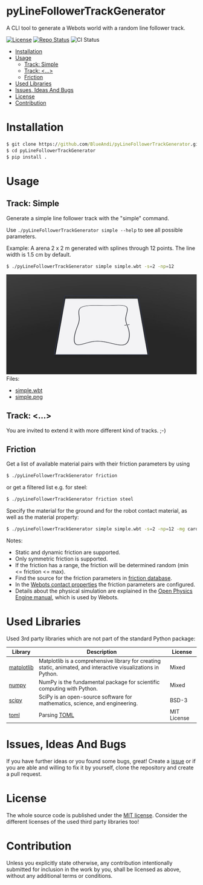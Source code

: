 # pyLineFollowerTrackGenerator <!-- omit in toc -->
A CLI tool to generate a Webots world with a random line follower track.

[![License](https://img.shields.io/badge/license-MIT-blue.svg)](http://choosealicense.com/licenses/mit/)
[![Repo Status](https://www.repostatus.org/badges/latest/wip.svg)](https://www.repostatus.org/#wip)
![CI Status](https://github.com/BlueAndi/pyLineFollowerTrackGenerator/actions/workflows/test.yml/badge.svg)

* [Installation](#installation)
* [Usage](#usage)
  * [Track: Simple](#track-simple)
  * [Track: \<...\>](#track-)
  * [Friction](#friction)
* [Used Libraries](#used-libraries)
* [Issues, Ideas And Bugs](#issues-ideas-and-bugs)
* [License](#license)
* [Contribution](#contribution)

# Installation
```cmd
$ git clone https://github.com/BlueAndi/pyLineFollowerTrackGenerator.git
$ cd pyLineFollowerTrackGenerator
$ pip install .
```

# Usage

## Track: Simple
Generate a simple line follower track with the "simple" command.

Use ```./pyLineFollowerTrackGenerator simple --help``` to see all possible parameters.

Example: A arena 2 x 2 m generated with splines through 12 points. The line width is 1.5 cm by default.
```bash
$ ./pyLineFollowerTrackGenerator simple simple.wbt -s=2 -np=12
```
![example_simple](./doc/examples/simple/example_simple.png)
Files:
* [simple.wbt](./doc/examples/simple/simple.wbt)
* [simple.png](./doc/examples/simple/simple.png)

## Track: &lt;...&gt;
You are invited to extend it with more different kind of tracks. ;-)

## Friction
Get a list of available material pairs with their friction parameters by using

```bash
$ ./pyLineFollowerTrackGenerator friction
```

or get a filtered list e.g. for steel:

```bash
$ ./pyLineFollowerTrackGenerator friction steel
```

Specify the material for the ground and for the robot contact material, as well as the material property:
```bash
$ ./pyLineFollowerTrackGenerator simple simple.wbt -s=2 -np=12 -mg cardboard -mr rubber -mp dry
```

Notes:
* Static and dynamic friction are supported.
* Only symmetric friction is supported.
* If the friction has a range, the friction will be determined random (min &lt;= friction &lt;= max).
* Find the source for the friction parameters in [friction database](./database/friction.json).
* In the [Webots contact properties](https://www.cyberbotics.com/doc/reference/contactproperties) the friction parameters are configured.
* Details about the physical simulation are explained in the [Open Physics Engine manual](https://ode.org/wiki/index.php?title=Manual#Contact), which is used by Webots.

# Used Libraries
Used 3rd party libraries which are not part of the standard Python package:

| Library | Description | License |
| - | - | - |
| [matplotlib](https://github.com/matplotlib/matplotlib) | Matplotlib is a comprehensive library for creating static, animated, and interactive visualizations in Python. | Mixed |
| [numpy](https://github.com/numpy/numpy) | NumPy is the fundamental package for scientific computing with Python. | Mixed |
| [scipy](https://github.com/scipy/scipy) | SciPy is an open-source software for mathematics, science, and engineering. | BSD-3 |
| [toml](https://github.com/uiri/toml) | Parsing [TOML](https://en.wikipedia.org/wiki/TOML) | MIT License |

# Issues, Ideas And Bugs
If you have further ideas or you found some bugs, great! Create a [issue](https://github.com/BlueAndi/pyLineFollowerTrackGenerator/issues) or if you are able and willing to fix it by yourself, clone the repository and create a pull request.

# License
The whole source code is published under the [MIT license](http://choosealicense.com/licenses/mit/).
Consider the different licenses of the used third party libraries too!

# Contribution
Unless you explicitly state otherwise, any contribution intentionally submitted for inclusion in the work by you, shall be licensed as above, without any additional terms or conditions.
